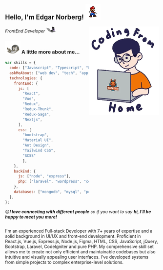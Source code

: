 <h2>Hello, I'm Edgar Norberg! <img src="https://github.com/ShinestStar1990/ShinestStar1990/blob/main/public/img/smario.gif" width="50"></h2>
<img align='right' src="https://github.com/ShinestStar1990/ShinestStar1990/blob/main/public/img/user.gif" width="230">
<p><em>FrontEnd Developer <img src="https://github.com/ShinestStar1990/ShinestStar1990/blob/main/public/img/working_cat.gif" width="30"> 
</em></p>

### <img src="https://github.com/ShinestStar1990/ShinestStar1990/blob/main/public/img/catty.gif" width="50"> A little more about me...

```javascript
var skills = {
  code: ["Javascript", "Typescript", "PHP", "Python"],
  askMeAbout: ["web dev", "tech", "app dev"],
  technologies: {
    frontEnd: {
      js: [
        "React",
        "Vue",
        "Redux",
        "Redux-Thunk",
        "Redux-Saga",
        "Nextjs",
      ],
      css: [
        "bootstrap", 
        "Material UI", 
        "Ant Design", 
        "Tailwind CSS", 
        "SCSS"
        ],
    },
    backEnd: {
      js: ["node", "express"],
      php: ["laravel", "wordpress", "codeigniter"]
    },
    databases: ["mongodb", "mysql", "postgresql"]
  },
};
```

😊<em><b>I love connecting with different people</b> so if you want to say <b>hi, I'll be happy to meet you more!</b></em>

## <!-- // GitHub Readme Stats -->

I'm an experienced Full-stack Developer with 7+ years of expertise and a solid background in UI/UX and front-end development. Proficient in React.js, Vue.js, Express.js, Node.js, Figma, HTML, CSS, JavaScript, jQuery, Bootstrap, Laravel, CodeIgniter and pure PHP. My comprehensive skill set allows me to create not only efficient and maintainable codebases but also intuitive and visually appealing user interfaces. I've developed systems from simple projects to complex enterprise-level solutions.
